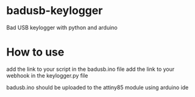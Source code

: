 # badusb-keylogger
Bad USB keylogger with python and arduino

# How to use
add the link to your script in the badusb.ino file
add the link to your webhook in the keylogger.py file

badusb.ino should be uploaded to the attiny85 module using arduino ide
